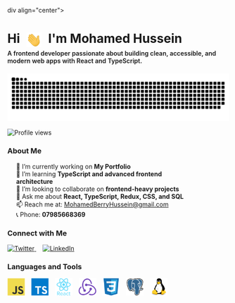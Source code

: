 div align="center">
  <h1 style="font-weight: 700; margin-bottom: 5px;">
    Hi
    <img 
      src="https://github.com/1999AZZAR/1999AZZAR/blob/main/resources/img/waving.gif" 
      alt="Waving Hand" 
      width="35" 
      style="vertical-align: middle; margin: 0 8px;"
    />
    I'm Mohamed Hussein
  </h1>
  <p style="font-weight: 600; margin-top: 0; margin-bottom: 20px;">
    A frontend developer passionate about building clean, accessible, and modern web apps with React and TypeScript.
  </p>
</div>

  <!-- GitHub contribution snake (optional) -->
  <a href="https://cluab.github.io/1999AZZAR/">
    <img src="https://raw.githubusercontent.com/platane/snk/output/github-contribution-grid-snake.svg" alt="snake" />
  </a>

  <!-- Profile views -->
  <p>
    <img 
      src="https://komarev.com/ghpvc/?username=Mohamed-Berry-Hussein&label=Profile%20views&color=0e75b6&style=flat" 
      alt="Profile views" 
    />
  </p>

  <!-- About Me -->
  <h3 align="left" style="width: 80%; max-width: 600px;">About Me</h3>
  <ul align="left" style="width: 80%; max-width: 600px; padding-left: 20px; list-style-type: none;">
    <li>🔭 I’m currently working on <strong>My Portfolio</strong></li>
    <li>🌱 I’m learning <strong>TypeScript and advanced frontend architecture</strong></li>
    <li>👯 I’m looking to collaborate on <strong>frontend-heavy projects</strong></li>
    <li>💬 Ask me about <strong>React, TypeScript, Redux, CSS, and SQL</strong></li>
    <li>📫 Reach me at: <a href="mailto:MohamedBerryHussein@gmail.com">MohamedBerryHussein@gmail.com</a></li>
    <li>📞 Phone: <strong>07985668369</strong></li>
  </ul>

  <!-- Connect with Me -->
  <h3 align="left" style="width: 80%; max-width: 600px;">Connect with Me</h3>
  <p align="left" style="width: 80%; max-width: 600px;">
    <a href="" target="_blank" style="margin-right: 15px;">
      <img src="https://raw.githubusercontent.com/rahuldkjain/github-profile-readme-generator/master/src/images/icons/Social/twitter.svg" alt="Twitter" height="30" width="40" />
    </a>
    <a href="https://www.linkedin.com/in/cabdifataax-yaasiin-69977019a/" target="_blank">
      <img src="https://raw.githubusercontent.com/rahuldkjain/github-profile-readme-generator/master/src/images/icons/Social/linked-in-alt.svg" alt="LinkedIn" height="30" width="40" />
    </a>
  </p>

  <!-- Languages and Tools -->
  <h3 align="left" style="width: 80%; max-width: 600px;">Languages and Tools</h3>
  <p align="left" style="width: 80%; max-width: 600px;">
    <img src="https://raw.githubusercontent.com/devicons/devicon/master/icons/javascript/javascript-original.svg" alt="JavaScript" width="40" height="40" style="margin-right: 10px;" />
    <img src="https://raw.githubusercontent.com/devicons/devicon/master/icons/typescript/typescript-original.svg" alt="TypeScript" width="40" height="40" style="margin-right: 10px;" />
    <img src="https://raw.githubusercontent.com/devicons/devicon/master/icons/react/react-original-wordmark.svg" alt="React" width="40" height="40" style="margin-right: 10px;" />
    <img src="https://raw.githubusercontent.com/devicons/devicon/master/icons/redux/redux-original.svg" alt="Redux" width="40" height="40" style="margin-right: 10px;" />
    <img src="https://raw.githubusercontent.com/devicons/devicon/master/icons/css3/css3-original.svg" alt="CSS3" width="40" height="40" style="margin-right: 10px;" />
    <img src="https://raw.githubusercontent.com/devicons/devicon/master/icons/postgresql/postgresql-original.svg" alt="PostgreSQL" width="40" height="40" style="margin-right: 10px;" />
    <img src="https://raw.githubusercontent.com/devicons/devicon/master/icons/linux/linux-original.svg" alt="Linux" width="40" height="40" />
  </p>
</div>
